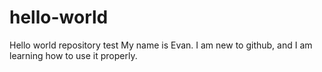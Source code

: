 # hello-world
Hello world repository test
My name is Evan. I am new to github, and I am learning how to use it properly.
